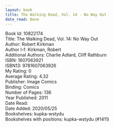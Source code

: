 ```yaml
---
layout: book
title: The Walking Dead, Vol. 14 - No Way Out
date_read: None
---
```


Book Id: 10822174<br />
Title: The Walking Dead, Vol. 14: No Way Out<br />
Author: Robert Kirkman<br />
Author l-f: Kirkman, Robert<br />
Additional Authors: Charlie Adlard, Cliff Rathburn<br />
ISBN: 1607063921<br />
ISBN13: 9781607063926<br />
My Rating: 0<br />
Average Rating: 4.32<br />
Publisher: Image Comics<br />
Binding: Comics<br />
Number of Pages: 136<br />
Year Published: 2011<br />
Date Read: <br />
Date Added: 2020/05/25<br />
Bookshelves: kupka-wstydu<br />
Bookshelves with positions: kupka-wstydu (#1411)<br />

